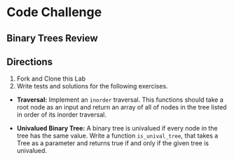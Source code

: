 # Code Challenge
## Binary Trees Review

## Directions
1. Fork and Clone this Lab
2. Write tests and solutions for the following exercises.

* **Traversal:** Implement an `inorder` traversal. This functions should take a root node as an input and return an array of all of nodes in the tree listed in order of its inorder traversal.
  
* **Univalued Binary Tree:** A binary tree is univalued if every node in the tree has the same value. Write a function `is_unival_tree`, that takes a Tree as a parameter and returns true if and only if the given tree is univalued.